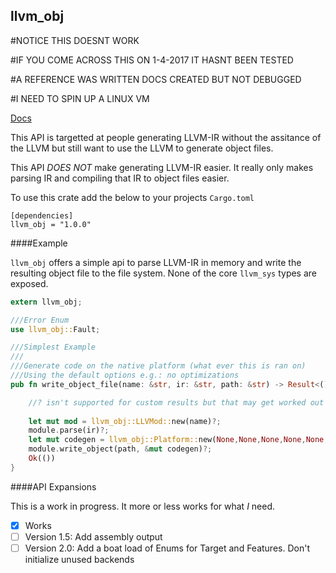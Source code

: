 llvm_obj
---

#NOTICE THIS DOESNT WORK

#IF YOU COME ACROSS THIS ON 1-4-2017 IT HASNT BEEN TESTED

#A REFERENCE WAS WRITTEN DOCS CREATED BUT NOT DEBUGGED

#I NEED TO SPIN UP A LINUX VM

[Docs](https://valarauca.github.io/llvm_obj/llvm_obj/index.html)

This API is targetted at people generating LLVM-IR without the assitance
of the LLVM but still want to use the LLVM to generate object files.

This API *DOES NOT* make generating LLVM-IR easier. It really only
makes parsing IR and compiling that IR to object files easier.

To use this crate add the below to your projects `Cargo.toml`

```
[dependencies]
llvm_obj = "1.0.0"
```

####Example

`llvm_obj` offers a simple api to parse LLVM-IR in memory and write the
resulting object file to the file system. None of the core `llvm_sys`
types are exposed. 

```rust
extern llvm_obj;

///Error Enum
use llvm_obj::Fault;

///Simplest Example
///
///Generate code on the native platform (what ever this is ran on)
///Using the default options e.g.: no optimizations
pub fn write_object_file(name: &str, ir: &str, path: &str) -> Result<(),Fault> {

	//? isn't supported for custom results but that may get worked out for 1.15
	
	let mut mod = llvm_obj::LLVMod::new(name)?;
	module.parse(ir)?;
	let mut codegen = llvm_obj::Platform::new(None,None,None,None,None,None)?;
	module.write_object(path, &mut codegen)?;
	Ok(())
}
```

####API Expansions

This is a work in progress. It more or less works for what _I_ need. 

- [X] Works
- [ ] Version 1.5: Add assembly output
- [ ] Version 2.0: Add a boat load of Enums for Target and Features. Don't initialize unused backends
